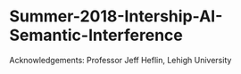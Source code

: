 # Summer-2018-Intership-AI-Semantic-Interference

Acknowledgements: Professor Jeff Heflin, Lehigh University
